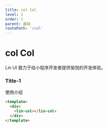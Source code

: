 ```yaml
---
title: col Col
level: 2
order: 1
parent: 基础
routePath: '/col'
---
```


# col Col
Lin UI 致力于给小程序开发者提供愉悦的开发体验。

### Title-1

使用介绍

```html
<template>
  <div>
    <lin-col></lin-col>
  </div>
</template>
```
